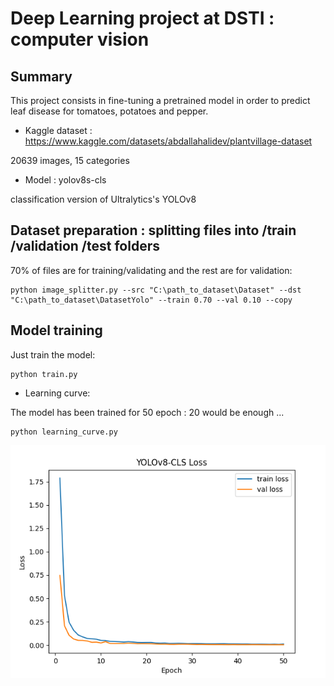 # Deep Learning project at DSTI : computer vision

## Summary

This project consists in fine-tuning a pretrained model in order to predict leaf disease for tomatoes, potatoes and pepper.

- Kaggle dataset : https://www.kaggle.com/datasets/abdallahalidev/plantvillage-dataset

20639 images, 15 categories

- Model : yolov8s-cls

classification version of Ultralytics's YOLOv8


## Dataset preparation : splitting files into /train /validation /test folders

70% of files are for training/validating and the rest are for validation:

```
python image_splitter.py --src "C:\path_to_dataset\Dataset" --dst "C:\path_to_dataset\DatasetYolo" --train 0.70 --val 0.10 --copy
```

## Model training

Just train the model:

```
python train.py
```

- Learning curve:

The model has been trained for 50 epoch : 20 would be enough ...

```
python learning_curve.py
```

![Learning_curve](./images/learning_curve.png)




